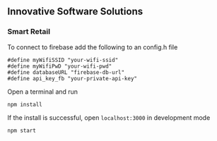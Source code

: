 ## Innovative Software Solutions 

### Smart Retail

To connect to firebase add the following to an config.h file

```
#define myWifiSSID "your-wifi-ssid"
#define myWifiPwD "your-wifi-pwd"
#define databaseURL "firebase-db-url"
#define api_key_fb "your-private-api-key"
```

Open a terminal and run
```
npm install
```
If the install is successful, open `localhost:3000` in development mode
```
npm start
```
